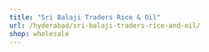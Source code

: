 ```yaml
---
title: "Sri Balaji Traders Rice & Oil"
url: /hyderabad/sri-balaji-traders-rice-and-oil/
shop: wholesale
---
```

